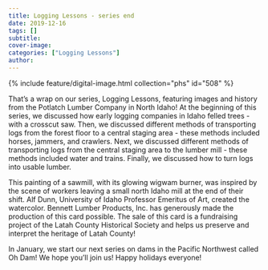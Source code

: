 ```yaml
---
title: Logging Lessons - series end
date: 2019-12-16
tags: []
subtitle: 
cover-image: 
categories: ["Logging Lessons"]
author: 
---
```


{% include feature/digital-image.html collection="phs" id="508" %}

That’s a wrap on our series, Logging Lessons, featuring images and history from the Potlatch Lumber Company in North Idaho! At the beginning of this series, we discussed how early logging companies in Idaho felled trees - with a crosscut saw. Then, we discussed different methods of transporting logs from the forest floor to a central staging area - these methods included horses, jammers, and crawlers. Next, we discussed different methods of transporting logs from the central staging area to the lumber mill - these methods included water and trains. Finally, we discussed how to turn logs into usable lumber.

This painting of a sawmill, with its glowing wigwam burner, was inspired by the scene of workers leaving a small north Idaho mill at the end of their shift. Alf Dunn, University of Idaho Professor Emeritus of Art, created the watercolor. Bennett Lumber Products, Inc. has generously made the production of this card possible. The sale of this card is a fundraising project of the Latah County Historical Society and helps us preserve and interpret the heritage of Latah County!

In January, we start our next series on dams in the Pacific Northwest called Oh Dam! We hope you’ll join us! Happy holidays everyone!

